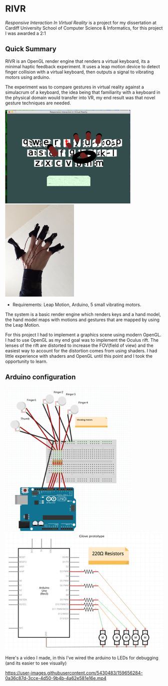 # RIVR 
_Responsive Interaction In Virtual Reality_ is a project for my dissertation at Cardiff University School of Computer Science &amp; Informatics, for this project I was awarded a 2:1

## Quick Summary

RIVR is an OpenGL render engine that renders a virtual keyboard, its a minimal haptic feedback experiment.
It uses a leap motion device to detect finger collision with a virtual keyboard, then outputs a signal to vibrating motors using arduino. 

The experiment was to compare gestures in virtual reality against a simulacrum of a keyboard, the idea being that familiarity with a keyboard in the physical domain would transfer into VR, my end result was that novel gesture techniques are needed. 

<img src="collision_rivr_all.png" style="width: 400px" > <img src="thumb_IMG_0111_1024.jpg" style="width: 220px"> 


- Requirements: Leap Motion, Arduino, 5 small vibrating motors. 

The system is a basic render engine which renders keys and a hand model, the hand model maps with motions and gestures that are mapped by using the Leap Motion.

For this project I had to implement a graphics scene using modern OpenGL. I had to use OpenGL as my end goal was to implement the Oculus rift. The lenses of the rift are distorted to increase the FOV(field of view) and the easiest way to account for the distortion comes from using shaders. I had little experience with shaders and OpenGL until this point and I took the opportunity to learn.

## Arduino configuration

<img src="arduino_setup_rivr.png" style="width: 400px" > <img src="glove_schematic.png" style="width: 600px" > 


Here's a video I made, in this I've wired the arduino to LEDs for debugging (and its easier to see visually) 


https://user-images.githubusercontent.com/5430483/159656284-0a36c87d-3cce-4d50-9b4b-4a62e581e16e.mp4

